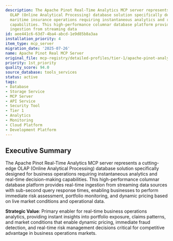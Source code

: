 ```yaml
---
description: The Apache Pinot Real-Time Analytics MCP server represents a cutting-edge
  OLAP (Online Analytical Processing) database solution specifically designed for
  maritime insurance operations requiring instantaneous analytics and real-time decision-making
  capabilities. This high-performance columnar database platform provides real-time
  ingestion from streaming data
id: aee441c6-63d7-4ba4-abcd-1e9d85b8a3aa
installation_priority: 4
item_type: mcp_server
migration_date: '2025-07-26'
name: Apache Pinot Real MCP Server
original_file: mcp-registry/detailed-profiles/tier-1/apache-pinot-analytics-server-profile.md
priority: 1st_priority
quality_score: 94.0
source_database: tools_services
status: active
tags:
- Database
- Storage Service
- MCP Server
- API Service
- Security Tool
- Tier 1
- Analytics
- Monitoring
- Cloud Platform
- Development Platform
---
```


## Executive Summary

The Apache Pinot Real-Time Analytics MCP server represents a cutting-edge OLAP (Online Analytical Processing) database solution specifically designed for business operations requiring instantaneous analytics and real-time decision-making capabilities. This high-performance columnar database platform provides real-time ingestion from streaming data sources with sub-second query response times, enabling businesses to perform immediate risk assessment, portfolio monitoring, and dynamic pricing based on live market conditions and operational data.

**Strategic Value**: Primary enabler for real-time business operations analytics, providing instant insights into portfolio exposure, claims patterns, and market conditions that enable dynamic pricing, immediate fraud detection, and real-time risk management decisions critical for competitive advantage in business operations markets.

